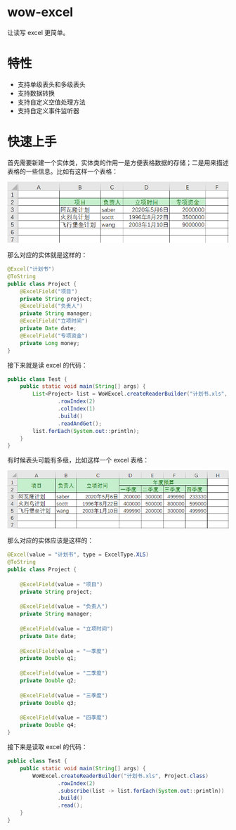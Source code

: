 # wow-excel
让读写 excel 更简单。

# 特性
- 支持单级表头和多级表头
- 支持数据转换
- 支持自定义空值处理方法
- 支持自定义事件监听器

# 快速上手
首先需要新建一个实体类，实体类的作用一是方便表格数据的存储；二是用来描述表格的一些信息。比如有这样一个表格：

![单级表头](https://github.com/nekolr/wow-excel/blob/master/media/read_single_head_example.png)

那么对应的实体就是这样的：

```java
@Excel("计划书")
@ToString
public class Project {
    @ExcelField("项目")
    private String project;
    @ExcelField("负责人")
    private String manager;
    @ExcelField("立项时间")
    private Date date;
    @ExcelField("专项资金")
    private Long money;
}
```

接下来就是读 excel 的代码：

```java
public class Test {
    public static void main(String[] args) {
        List<Project> list = WoWExcel.createReaderBuilder("计划书.xls", Project.class)
                .rowIndex(2)
                .colIndex(1)
                .build()
                .readAndGet();
        list.forEach(System.out::println);
    }
}
```

有时候表头可能有多级，比如这样一个 excel 表格：

![多级表头](https://github.com/nekolr/wow-excel/blob/master/media/read_multi_head_example.png)

那么对应的实体应该是这样的：

```java
@Excel(value = "计划书", type = ExcelType.XLS)
@ToString
public class Project {

    @ExcelField(value = "项目")
    private String project;

    @ExcelField(value = "负责人")
    private String manager;

    @ExcelField(value = "立项时间")
    private Date date;

    @ExcelField(value = "一季度")
    private Double q1;

    @ExcelField(value = "二季度")
    private Double q2;

    @ExcelField(value = "三季度")
    private Double q3;

    @ExcelField(value = "四季度")
    private Double q4;
}
```

接下来是读取 excel 的代码：

```java
public class Test {
    public static void main(String[] args) {
        WoWExcel.createReaderBuilder("计划书.xls", Project.class)
                .rowIndex(2)
                .subscribe(list -> list.forEach(System.out::println))
                .build()
                .read();
    }
}
```